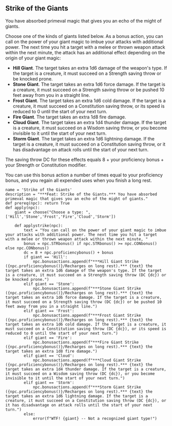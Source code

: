 ## Strike of the Giants
You have absorbed primeval magic that gives you an echo of the might of giants. 

Choose one of the kinds of giants listed below. As a bonus action, you can call on the power of your giant magic to imbue your attacks with additional power. The next time you hit a target with a melee or thrown weapon attack within the next minute, the attack has an additional effect depending on the origin of your giant magic:

* **Hill Giant**. The target takes an extra 1d6 damage of the weapon's type. If the target is a creature, it must succeed on a Strength saving throw or be knocked prone.
* **Stone Giant**. The target takes an extra 1d6 force damage. If the target is a creature, it must succeed on a Strength saving throw or be pushed 10 feet away from you in a straight line.
* **Frost Giant**. The target takes an extra 1d6 cold damage. If the target is a creature, it must succeed on a Constitution saving throw, or its speed is reduced to 0 until the start of your next turn.
* **Fire Giant**. The target takes an extra 1d8 fire damage.
* **Cloud Giant**. The target takes an extra 1d4 thunder damage. If the target is a creature, it must succeed on a Wisdom saving throw, or you become invisible to it until the start of your next turn.
* **Storm Giant**. The target takes an extra 1d6 lightning damage. If the target is a creature, it must succeed on a Constitution saving throw, or it has disadvantage on attack rolls until the start of your next turn.

The saving throw DC for these effects equals 8 + your proficiency bonus + your Strength or Constitution modifier.

You can use this bonus action a number of times equal to your proficiency bonus, and you regain all expended uses when you finish a long rest.

```
name = 'Strike of the Giants'
description = "***Feat: Strike of the Giants.*** You have absorbed primeval magic that gives you an echo of the might of giants."
def prereq(npc): return True
def apply(npc):
    giant = choose("Choose a type: ", ['Hill','Stone','Frost','Fire','Cloud','Storm'])

    def applystrike(npc):
        text = "You can call on the power of your giant magic to imbue your attacks with additional power. The next time you hit a target with a melee or thrown weapon attack within the next minute, "
        bonus = npc.STRbonus() if npc.STRbonus() >= npc.CONbonus() else npc.CONbonus()
        dc = 8 + npc.proficiencybonus() + bonus
        if giant == 'Hill':
            npc.bonusactions.append(f"***Hill Giant Strike ({npc.proficiencybonus()}/Recharges on long rest).*** {text} the target takes an extra 1d6 damage of the weapon's type. If the target is a creature, it must succeed on a Strength saving throw (DC {dc}) or be knocked prone.")
        elif giant == 'Stone':
            npc.bonusactions.append(f"***Stone Giant Strike ({npc.proficiencybonus()}/Recharges on long rest).*** {text} the target takes an extra 1d6 force damage. If the target is a creature, it must succeed on a Strength saving throw (DC {dc}) or be pushed 10 feet away from you in a straight line.")
        elif giant == 'Frost':
            npc.bonusactions.append(f"***Frost Giant Strike ({npc.proficiencybonus()}/Recharges on long rest).*** {text} the target takes an extra 1d6 cold damage. If the target is a creature, it must succeed on a Constitution saving throw (DC {dc}), or its speed is reduced to 0 until the start of your next turn.")
        elif giant == 'Fire':
            npc.bonusactions.append(f"***Fire Giant Strike ({npc.proficiencybonus()}/Recharges on long rest).*** {text} the target takes an extra 1d8 fire damage.")
        elif giant == 'Cloud':
            npc.bonusactions.append(f"***Cloud Giant Strike ({npc.proficiencybonus()}/Recharges on long rest).*** {text} the target takes an extra 1d4 thunder damage. If the target is a creature, it must succeed on a Wisdom saving throw (DC {dc}), or you become invisible to it until the start of your next turn.")
        elif giant == 'Storm':
            npc.bonusactions.append(f"***Storm Giant Strike ({npc.proficiencybonus()}/Recharges on long rest).*** {text} the target takes an extra 1d6 lightning damage. If the target is a creature, it must succeed on a Constitution saving throw (DC {dc}), or it has disadvantage on attack rolls until the start of your next turn.")
        else:
            error(f"WTF! {giant} -- Not a recognized giant type!")
```
